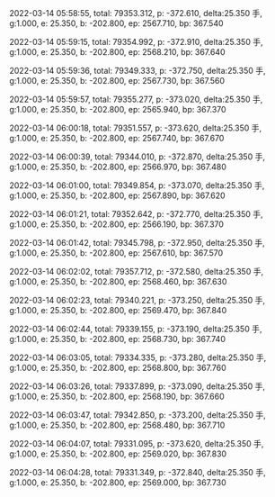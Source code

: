 2022-03-14 05:58:55, total: 79353.312, p: -372.610, delta:25.350 手, g:1.000, e: 25.350, b: -202.800, ep: 2567.710, bp: 367.540

2022-03-14 05:59:15, total: 79354.992, p: -372.910, delta:25.350 手, g:1.000, e: 25.350, b: -202.800, ep: 2568.210, bp: 367.640

2022-03-14 05:59:36, total: 79349.333, p: -372.750, delta:25.350 手, g:1.000, e: 25.350, b: -202.800, ep: 2567.730, bp: 367.560

2022-03-14 05:59:57, total: 79355.277, p: -373.020, delta:25.350 手, g:1.000, e: 25.350, b: -202.800, ep: 2565.940, bp: 367.370

2022-03-14 06:00:18, total: 79351.557, p: -373.620, delta:25.350 手, g:1.000, e: 25.350, b: -202.800, ep: 2567.740, bp: 367.670

2022-03-14 06:00:39, total: 79344.010, p: -372.870, delta:25.350 手, g:1.000, e: 25.350, b: -202.800, ep: 2566.970, bp: 367.480

2022-03-14 06:01:00, total: 79349.854, p: -373.070, delta:25.350 手, g:1.000, e: 25.350, b: -202.800, ep: 2567.890, bp: 367.620

2022-03-14 06:01:21, total: 79352.642, p: -372.770, delta:25.350 手, g:1.000, e: 25.350, b: -202.800, ep: 2566.190, bp: 367.370

2022-03-14 06:01:42, total: 79345.798, p: -372.950, delta:25.350 手, g:1.000, e: 25.350, b: -202.800, ep: 2567.610, bp: 367.570

2022-03-14 06:02:02, total: 79357.712, p: -372.580, delta:25.350 手, g:1.000, e: 25.350, b: -202.800, ep: 2568.460, bp: 367.630

2022-03-14 06:02:23, total: 79340.221, p: -373.250, delta:25.350 手, g:1.000, e: 25.350, b: -202.800, ep: 2569.470, bp: 367.840

2022-03-14 06:02:44, total: 79339.155, p: -373.190, delta:25.350 手, g:1.000, e: 25.350, b: -202.800, ep: 2568.730, bp: 367.740

2022-03-14 06:03:05, total: 79334.335, p: -373.280, delta:25.350 手, g:1.000, e: 25.350, b: -202.800, ep: 2568.800, bp: 367.760

2022-03-14 06:03:26, total: 79337.899, p: -373.090, delta:25.350 手, g:1.000, e: 25.350, b: -202.800, ep: 2568.190, bp: 367.660

2022-03-14 06:03:47, total: 79342.850, p: -373.200, delta:25.350 手, g:1.000, e: 25.350, b: -202.800, ep: 2568.480, bp: 367.710

2022-03-14 06:04:07, total: 79331.095, p: -373.620, delta:25.350 手, g:1.000, e: 25.350, b: -202.800, ep: 2569.020, bp: 367.830

2022-03-14 06:04:28, total: 79331.349, p: -372.840, delta:25.350 手, g:1.000, e: 25.350, b: -202.800, ep: 2569.000, bp: 367.730